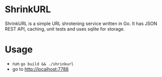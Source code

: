 # ShrinkURL
ShrinkURL is a simple URL shrotening service written in Go. It has JSON REST API, caching, unit tests and uses sqlite for storage.

# Usage
- run `go build && ./shrinkurl`
- go to [http://localhost:7788](http://localhost:7788)
